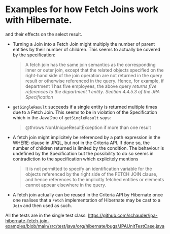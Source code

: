 # Examples for how Fetch Joins work with Hibernate.

and their effects on the select result.

* Turning a Join into a Fetch Join might multiply the number of parent entities by their number of children. This seems to actually be covered by the specification:
    > A fetch join has the same join semantics as the corresponding inner or outer join, except that the related objects specified on the right-hand side of the join operation are not returned in the query result or otherwise referenced in the query. Hence, for example, if department 1 has five employees, the above query *returns five references to the department 1 entity*.
    _Section 4.4.5.3 of the JPA Specification_

* `getSingleResult` succeeds if a single entity is returned multiple times due to a Fetch Join. This seems to be in violation of the Specification which in the JavaDoc of `getSingleResult` says:
    > @throws NonUniqueResultException if more than one result
* A fetch join might implicitely be referenced by a path expression in the WHERE-clause in JPQL, but not in the Criteria API.
    If done so, the number of children returned is limited by the condition. The behaviour is undefined by the Specification but the possibility to do so seems in contradiction to the specification which explicitely mentions
    >  It is not permitted to specify an identification variable for the objects referenced by the right side of the FETCH JOIN clause, and hence references to the implicitly fetched entities or elements cannot appear elsewhere in the query.
* A fetch join actually can be reused in the Criteria API by Hibernate once one realises that a `Fetch` implementation of Hibernate may be cast to a `Join` and then used as such.

All the tests are in the single test class:
https://github.com/schauder/jpa-hibernate-fetch-join-examples/blob/main/src/test/java/org/hibernate/bugs/JPAUnitTestCase.java
